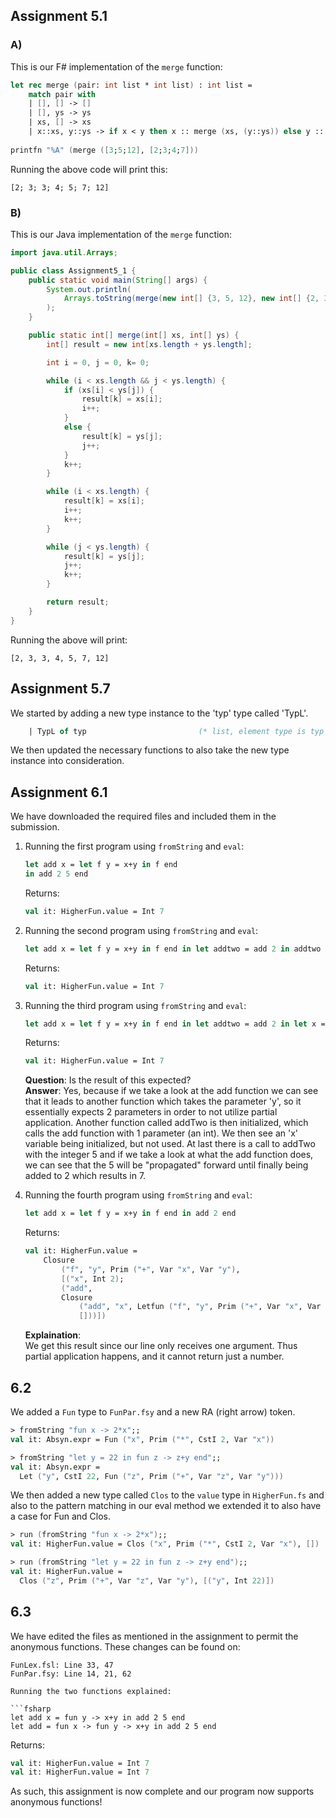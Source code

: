 ## Assignment 5.1

### A)

This is our F# implementation of the `merge` function:

```fsharp
let rec merge (pair: int list * int list) : int list =
    match pair with
    | [], [] -> []
    | [], ys -> ys
    | xs, [] -> xs
    | x::xs, y::ys -> if x < y then x :: merge (xs, (y::ys)) else y :: merge ((x::xs), ys)
    
printfn "%A" (merge ([3;5;12], [2;3;4;7]))
```

Running the above code will print this:

```
[2; 3; 3; 4; 5; 7; 12]
```

### B)

This is our Java implementation of the `merge` function:

```java
import java.util.Arrays;

public class Assignment5_1 {
    public static void main(String[] args) {
        System.out.println(
            Arrays.toString(merge(new int[] {3, 5, 12}, new int[] {2, 3, 4, 7}))
        );
    }

    public static int[] merge(int[] xs, int[] ys) {
        int[] result = new int[xs.length + ys.length];

        int i = 0, j = 0, k= 0;

        while (i < xs.length && j < ys.length) {
            if (xs[i] < ys[j]) {
                result[k] = xs[i];
                i++;
            } 
            else {
                result[k] = ys[j];
                j++;
            }
            k++;
        }

        while (i < xs.length) {
            result[k] = xs[i];
            i++;
            k++;
        }

        while (j < ys.length) {
            result[k] = ys[j];
            j++;
            k++;
        }

        return result;
    }
}
```

Running the above will print:

```
[2, 3, 3, 4, 5, 7, 12]
```

## Assignment 5.7

We started by adding a new type instance to the 'typ' type called 'TypL'.
```fsharp
    | TypL of typ                         (* list, element type is typ  *)
```  
We then updated the necessary functions to also take the new type instance into consideration.  

## Assignment 6.1

We have downloaded the required files and included them in the submission.

1. Running the first program using `fromString` and `eval`:

    ```fsharp
    let add x = let f y = x+y in f end
    in add 2 5 end
    ```

    Returns:

    ```fsharp
    val it: HigherFun.value = Int 7
    ```

2. Running the second program using `fromString` and `eval`:

    ```fsharp
    let add x = let f y = x+y in f end in let addtwo = add 2 in addtwo 5 end end
    ```

    Returns:

    ```fsharp
    val it: HigherFun.value = Int 7
    ```

3. Running the third program using `fromString` and `eval`:

    ```fsharp
    let add x = let f y = x+y in f end in let addtwo = add 2 in let x = 77 in addtwo 5 end end end
    ```

    Returns:

    ```fsharp
    val it: HigherFun.value = Int 7
    ```

    **Question**: Is the result of this expected? <br/>
    **Answer**: Yes, because if we take a look at the add function we can see that it leads to another
    function which takes the parameter 'y', so it essentially expects 2 parameters in order to not utilize partial
    application. Another function called addTwo is then initialized, which calls the add function with 1 parameter (an int).
    We then see an 'x' variable being initialized, but not used. At last there is a call to addTwo with the integer 5 and if
    we take a look at what the add function does, we can see that the 5 will be "propagated" forward until finally being added to 2
    which results in 7.

4. Running the fourth program using `fromString` and `eval`:

    ```fsharp
    let add x = let f y = x+y in f end in add 2 end
    ```

    Returns:

    ```fsharp
    val it: HigherFun.value =
        Closure
            ("f", "y", Prim ("+", Var "x", Var "y"),
            [("x", Int 2);
            ("add",
            Closure
                ("add", "x", Letfun ("f", "y", Prim ("+", Var "x", Var "y"), Var "f"),
                []))])
    ```

    **Explaination**: <br/>
    We get this result since our line only receives one argument. Thus partial application happens, and it cannot return just a number.

## 6.2

We added a `Fun` type to `FunPar.fsy` and a new RA (right arrow) token.  

```fsharp
> fromString "fun x -> 2*x";;
val it: Absyn.expr = Fun ("x", Prim ("*", CstI 2, Var "x"))  

> fromString "let y = 22 in fun z -> z+y end";;
val it: Absyn.expr =
  Let ("y", CstI 22, Fun ("z", Prim ("+", Var "z", Var "y")))
```  

We then added a new type called `Clos` to the `value` type in `HigherFun.fs` and also to the pattern matching in our eval method we extended it to also have a case for Fun and Clos.

```fsharp
> run (fromString "fun x -> 2*x");;
val it: HigherFun.value = Clos ("x", Prim ("*", CstI 2, Var "x"), [])  

> run (fromString "let y = 22 in fun z -> z+y end");;
val it: HigherFun.value =
  Clos ("z", Prim ("+", Var "z", Var "y"), [("y", Int 22)])
```  

## 6.3
We have edited the files as mentioned in the assignment to permit the anonymous functions. These changes can be found on:
```
FunLex.fsl: Line 33, 47
FunPar.fsy: Line 14, 21, 62

Running the two functions explained:

```fsharp
let add x = fun y -> x+y in add 2 5 end
let add = fun x -> fun y -> x+y in add 2 5 end
```

Returns:

```fsharp
val it: HigherFun.value = Int 7
val it: HigherFun.value = Int 7
```

As such, this assignment is now complete and our program now supports anonymous functions!
